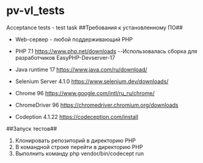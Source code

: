 # pv-vl_tests
Acceptance tests - test task
##Требования к установленному ПО##

* Web-сервер - любой поддерживающий PHP
* PHP 7.1 https://www.php.net/downloads
--Использовалась сборка для разработчиков EasyPHP-Devserver-17

* Java runtime 17 https://www.java.com/ru/download/
* Selenium Server 4.1.0 https://www.selenium.dev/downloads/
* Chrome 96 https://www.google.com/intl/ru_ru/chrome/
* ChromeDriver 96 https://chromedriver.chromium.org/downloads
* Codeption 4.1.22 https://codeception.com/install

##Запуск тестов##
1. Клонировать репозиторий в директорию PHP
2. В командной строке перейти в директорию PHP
3. Выполнить команду 
     php vendor/bin/codecept run

